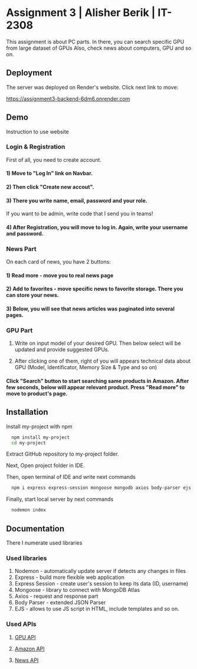 
# Assignment 3 | Alisher Berik | IT-2308

This assignment is about PC parts. 
In there, you can search specific GPU from large dataset of GPUs
Also, check news about computers, GPU and so on.


## Deployment

The server was deployed on Render's website. Click next link to move:

https://assignment3-backend-6dm6.onrender.com


## Demo

Instruction to use website

### Login & Registration

First of all, you need to create account. 

#### 1) Move to "Log In" link on Navbar.

#### 2) Then click "Create new accout".

#### 3) There you write name, email, password and your role. 
  If you want to be admin, write code that I send you in teams!

#### 4) After Registration, you will move to log in. Again, write your username and password.

### News Part

On each card of news, you have 2 buttons:

#### 1) Read more - move you to real news page

#### 2) Add to favorites - move specific news to favorite storage. There you can store your news.

#### 3) Below, you will see that news articles was paginated into several pages.

### GPU Part

1) Write on input model of your desired GPU. Then below select will be updated and provide suggested GPUs.

2) After clicking one of them, right of you will appears technical data about GPU (Model, Identificator, Memory Size & Type and so on)

#### Click "Search" button to start searching same products in Amazon. After few seconds, below will appear relevant product. Press "Read more" to move to product's page.



## Installation

Install my-project with npm

```bash
  npm install my-project
  cd my-project
```

Extract GitHub repository to my-project folder.

Next, Open project folder in IDE.

Then, open terminal of IDE and write next commands

```bash
  npm i express express-session mongoose mongodb axios body-parser ejs -g nodemon bcryptjs
```

Finally, start local server by next commands

```bash
  nodemon index
```
    
## Documentation

There I numerate used libraries

### Used libraries
1. Nodemon - automatically update server if detects any changes in files
2. Express - build more flexible web application
3. Express Session - create user's session to keep its data (ID, username)
4. Mongoose - library to connect with MongoDB Atlas
5. Axios - request and response part
6. Body Parser - extended JSON Parser
7. EJS - allows to use JS script in HTML, include templates and so on.

### Used APIs

1. [GPU API](https://github.com/voidful/gpu-info-api?tab=readme-ov-file)

2. [Amazon API](https://rapidapi.com/letscrape-6bRBa3QguO5/api/real-time-amazon-data/playground/endpoint_369599f7-6147-4cb9-9417-09dcd429936d)

3. [News API](https://newsapi.org/docs)